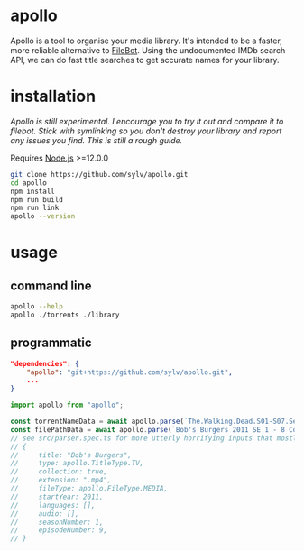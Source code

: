 # apollo

Apollo is a tool to organise your media library. It's intended to be a faster, more reliable alternative to [FileBot](https://filebot.net). Using the undocumented IMDb search API, we can do fast title searches to get accurate names for your library.

# installation

_Apollo is still experimental. I encourage you to try it out and compare it to filebot. Stick with symlinking so you don't destroy your library and report any issues you find. This is still a rough guide._

Requires [Node.js](https://nodejs.org/en/) >=12.0.0

```bash
git clone https://github.com/sylv/apollo.git
cd apollo
npm install
npm run build
npm run link
apollo --version
```

# usage

## command line

```bash
apollo --help
apollo ./torrents ./library
```

## programmatic

```json
"dependencies": {
    "apollo": "git+https://github.com/sylv/apollo.git",
    ...
}
```

```ts
import apollo from "apollo";

const torrentNameData = await apollo.parse(`The.Walking.Dead.S01-S07.Season.1-7.1080p.10bit.BluRay.5.1.x265.HEVC`);
const filePathData = await apollo.parse(`Bob's Burgers 2011 SE 1 - 8 Complete/SE1/09 Spaghetti Western and Meatballs.mp4`);
// see src/parser.spec.ts for more utterly horrifying inputs that mostly work.
// {
//     title: "Bob's Burgers",
//     type: apollo.TitleType.TV,
//     collection: true,
//     extension: ".mp4",
//     fileType: apollo.FileType.MEDIA,
//     startYear: 2011,
//     languages: [],
//     audio: [],
//     seasonNumber: 1,
//     episodeNumber: 9,
// }
```
